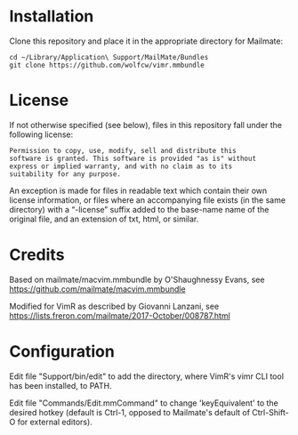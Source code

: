 # Installation

Clone this repository and place it in the appropriate directory for Mailmate:

	cd ~/Library/Application\ Support/MailMate/Bundles
	git clone https://github.com/wolfcw/vimr.mmbundle

# License

If not otherwise specified (see below), files in this repository fall under the following license:

	Permission to copy, use, modify, sell and distribute this
	software is granted. This software is provided "as is" without
	express or implied warranty, and with no claim as to its
	suitability for any purpose.

An exception is made for files in readable text which contain their own license information, or files where an accompanying file exists (in the same directory) with a “-license” suffix added to the base-name name of the original file, and an extension of txt, html, or similar.

# Credits

Based on mailmate/macvim.mmbundle by O'Shaughnessy Evans, see https://github.com/mailmate/macvim.mmbundle

Modified for VimR as described by Giovanni Lanzani, see https://lists.freron.com/mailmate/2017-October/008787.html

# Configuration

Edit file "Support/bin/edit" to add the directory, where VimR's vimr CLI tool has been installed, to PATH.

Edit file "Commands/Edit.mmCommand" to change 'keyEquivalent' to the desired hotkey
(default is Ctrl-1, opposed to Mailmate's default of Ctrl-Shift-O for external editors).
